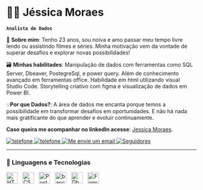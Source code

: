 # 🙋‍♀️ Jéssica Moraes

**`Analista de Dados`**

🎥 **Sobre mim**: 
Tenho 23 anos, sou noiva e amo passar meu tempo livre lendo ou assistindo filmes e séries. Minha motivação vem da vontade de superar desafios e explorar novas possibilidades!

🗃️ **Minhas habilitades**: Manipulação de dados com ferramentas como SQL Server, Dbeaver, PostegreSql, e power query. Além de conhecimento avançado em ferramentas office. 
Habilidade em html utilizando visual Studio Code. 
Storytelling criativo com figma e visualização de dados em Power BI. 

💡**Por que Dados?**: A área de dados me encanta porque temos a possibilidade em transformar desafios em oportunidades. E não há nada mais gratificante do que aprender e evoluir continuamente. 

**Caso queira me acompanhar no linkedIn acesse**: [Jessica Moraes](https://www.linkedin.com/in/jessica-moraesxx).

<p align="left">
    <a href="https://wa.me/5511964125305?text=Ol%C3%A1%2C%20vi%20seu%20perfil%20no%20GitHub.">
        <img 
            alt="telefone" 
            title="Vamos conversar, me envie um WhatsApp" 
            src="https://custom-icon-badges.demolab.com/badge/-11--96412--5305-blue?style=for-the-badge&logo=phone&logoColor=white"
        />
    </a>
    <a href = "tel:+55 11 958131862" >
    <img
            alt="telefone" 
            title="Me ligue!" 
            src="https://custom-icon-badges.demolab.com/badge/-11--95813--1862-blue?style=for-the-badge&logo=phone&logoColor=white"
    />
    </a>
    <a href="mailto:moraesjessica234@gmail.com?subject=Vamos+conversar&body=Ol%C3%A1,+J%C3%A9ssica+vi+seu+perfil+no+GitHub+e+gostaria+de+conversar+sobre...">
        <img 
            alt="Me envie um email" 
            title="Me envie um email" 
            src="https://custom-icon-badges.demolab.com/badge/-moraesjessica234@gmail.com-orange?style=for-the-badge&logo=mention&logoColor=white"
        />
        <a href="https://github.com/JessicaMoraesx?tab=followers">
            <img 
                alt="Seguidores" 
                title="Me siga no GitHub" 
                src="https://custom-icon-badges.demolab.com/github/followers/JessicaMoraesx?color=236ad3&labelColor=1155ba&style=for-the-badge&logo=github&label=Seguidores&logoColor=white"
            />
        </a>
</p>

---

### 🤖 Linguagens e Tecnologias

<img 
    align="left" 
    alt="HTML"
    title="HTML" 
    width="30px" 
    style="padding-right: 10px;" 
    src="https://cdn.jsdelivr.net/gh/devicons/devicon@latest/icons/html5/html5-original.svg" 
/>
<img 
    align="left" 
    alt="CSS" 
    title="CSS"
    width="30px" 
    style="padding-right: 10px;" 
    src="https://cdn.jsdelivr.net/gh/devicons/devicon@latest/icons/css3/css3-original.svg" 
/>
<img 
    align="left" 
    alt="PostegreSQL" 
    title="PostegreSQL"
    width="30px" 
    style="padding-right: 10px;" 
    src="https://cdn.jsdelivr.net/gh/devicons/devicon@latest/icons/postgresql/postgresql-original.svg"
/>
<img 
    align="left" 
    alt="banco de dados azuresql"
    title="banco de dados azuresql" 
    width="30px" 
    style="padding-right: 10px;" 
    src="https://cdn.jsdelivr.net/gh/devicons/devicon/icons/azure/azure-original.svg"/>
<img 
    align="left" 
    alt="Dbeaver"
    title="Dbeaver" 
    width="30px" 
    style="padding-right: 10px;" 
    src="https://cdn.jsdelivr.net/gh/devicons/devicon@latest/icons/dbeaver/dbeaver-original.svg" />
<img
    align="left" 
    alt="Figma" 
    title="Figma"
    width="30px" 
    style="padding-right: 10px;" 
    src="https://cdn.jsdelivr.net/gh/devicons/devicon@latest/icons/figma/figma-original.svg"
/>

<br/>
<br/>
